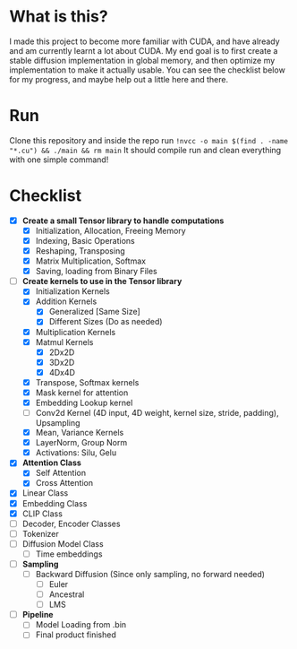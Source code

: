 # What is this?

I made this project to become more familiar with CUDA, and have already and am currently learnt a lot about CUDA. My end goal is to first create a stable diffusion implementation in global memory, and then optimize my implementation to make it actually usable. You can see the checklist below for my progress, and maybe help out a little here and there. 

# Run

Clone this repository and inside the repo run
`!nvcc -o main $(find . -name "*.cu") && ./main && rm main`
It should compile run and clean everything with one simple command!

# Checklist

- [x] **Create a small Tensor library to handle computations**
  - [x] Initialization, Allocation, Freeing Memory
  - [x] Indexing, Basic Operations
  - [x] Reshaping, Transposing
  - [x] Matrix Multiplication, Softmax
  - [x] Saving, loading from Binary Files

- [ ] **Create kernels to use in the Tensor library**
  - [x] Initialization Kernels
  - [x] Addition Kernels
    - [x] Generalized [Same Size]
    - [x] Different Sizes (Do as needed)
  - [x] Multiplication Kernels
  - [x] Matmul Kernels
    - [x] 2Dx2D
    - [x] 3Dx2D
    - [x] 4Dx4D
  - [x] Transpose, Softmax kernels
  - [x] Mask kernel for attention
  - [x] Embedding Lookup kernel
  - [ ] Conv2d Kernel (4D input, 4D weight, kernel size, stride, padding), Upsampling
  - [x] Mean, Variance Kernels
  - [x] LayerNorm, Group Norm
  - [x] Activations: Silu, Gelu

- [x] **Attention Class**
  - [x] Self Attention
  - [x] Cross Attention

- [x] Linear Class
- [x] Embedding Class
- [x] CLIP Class
- [ ] Decoder, Encoder Classes
- [ ] Tokenizer
- [ ] Diffusion Model Class
  - [ ] Time embeddings

- [ ] **Sampling**
  - [ ] Backward Diffusion (Since only sampling, no forward needed)
    - [ ] Euler
    - [ ] Ancestral
    - [ ] LMS

- [ ] **Pipeline**
  - [ ] Model Loading from .bin
  - [ ] Final product finished